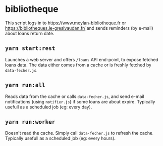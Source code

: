 # bibliotheque

This script logs in to https://www.meylan-bibliotheque.fr or https://bibliotheques.le-gresivaudan.fr/ and sends reminders (by e-mail) about loans return date.

## `yarn start:rest`

Launches a web server and offers `/loans` API end-point, to expose fetched loans data. The data either comes from a cache or is freshly fetched by `data-fecher.js`.

## `yarn run:all`

Reads data from the cache or calls `data-fecher.js`, and send e-mail notifications (using `notifier.js`) if some loans are about expire.
Typically usefull as a scheduled job (eg: every day).

## `yarn run:worker`

Doesn't read the cache. Simply call `data-fecher.js` to refresh the cache.
Typically usefull as a scheduled job (eg: every hours).
